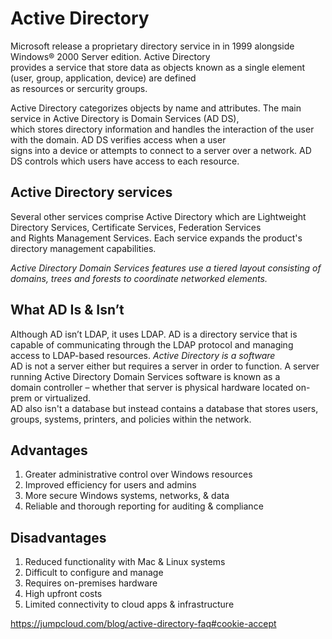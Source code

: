 # Active Directory 
Microsoft release a proprietary directory service in in 1999 alongside Windows® 2000 Server edition. Active Directory  
provides a service that store data as objects known as a single element (user, group, application, device) are defined  
as resources or sercurity groups.

Active Directory categorizes objects by name and attributes. The main service in Active Directory is Domain Services (AD DS),  
which stores directory information and handles the interaction of the user with the domain. AD DS verifies access when a user  
signs into a device or attempts to connect to a server over a network. AD DS controls which users have access to each resource.  

## Active Directory services  
Several other services comprise Active Directory which are Lightweight Directory Services, Certificate Services, Federation Services  
and Rights Management Services. Each service expands the product's directory management capabilities. 

_Active Directory Domain Services features use a tiered layout consisting of domains, trees and forests to coordinate networked elements._  

## What AD Is & Isn’t
Although AD isn’t LDAP, it uses LDAP. AD is a directory service that is capable of communicating through the LDAP protocol and managing   
access to LDAP-based resources. _Active Directory is a software_   
AD is not a server either but requires a server in order to function. A server running Active Directory Domain Services software is known as a    
domain controller – whether that server is physical hardware located on-prem or virtualized.   
AD also isn't a database but instead contains a database that stores  users, groups, systems, printers, and policies within the network. 

## Advantages  
1. Greater administrative control over Windows resources  
2. Improved efficiency for users and admins  
3. More secure Windows systems, networks, & data  
4. Reliable and thorough reporting for auditing & compliance  

## Disadvantages
1. Reduced functionality with Mac & Linux systems
2. Difficult to configure and manage
3. Requires on-premises hardware
4. High upfront costs
5. Limited connectivity to cloud apps & infrastructure  

https://jumpcloud.com/blog/active-directory-faq#cookie-accept
